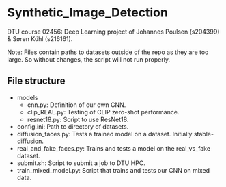 # Synthetic_Image_Detection
 DTU course 02456: Deep Learning project of Johannes Poulsen (s204399) & Søren Kühl (s216161).

Note: Files contain paths to datasets outside of the repo as they are too large. So without changes, the script will not run properly.
 

## File structure
- models
   - cnn.py: Definition of our own CNN.
   - clip_REAL.py: Testing of CLIP zero-shot performance.
   - resnet18.py: Script to use ResNet18.
- config.ini: Path to directory of datasets.
- diffusion_faces.py: Tests a trained model on a dataset. Initially stable-diffusion.
- real_and_fake_faces.py: Trains and tests a model on the real_vs_fake dataset.
- submit.sh: Script to submit a job to DTU HPC.
- train_mixed_model.py: Script that trains and tests our CNN on mixed data.
